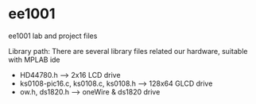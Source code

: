 ee1001
======

ee1001 lab and project files

Library path:
There are several library files related our hardware, suitable with MPLAB ide

- HD44780.h 				--> 2x16 LCD drive
- ks0108-pic16.c, ks0108.c, ks0108.h	--> 128x64 GLCD drive
- ow.h, ds1820.h			--> oneWire & ds1820 drive


